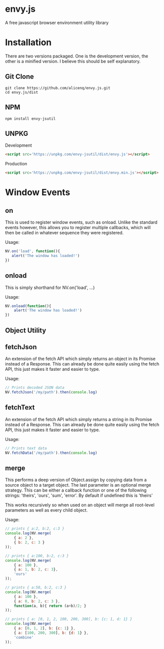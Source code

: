 envy.js
======
A free javascript browser environment utility library

Installation
======
There are two versions packaged. One is the development version, the other is a minified version. I believe this should be self explanatory. 

Git Clone
------
```
git clone https://github.com/alicenq/envy.js.git
cd envy.js/dist
```

NPM
------
`npm install envy-jsutil`



UNPKG
------

Development
```html
<script src='https://unpkg.com/envy-jsutil/dist/envy.js'></script>
```


Production
```html
<script src='https://unpkg.com/envy-jsutil/dist/envy.min.js'></script>
```



Window Events
======

on
------
This is used to register window events, such as onload. Unlike the standard events however, this allows you to register multiple callbacks, which will then be called in whatever sequence they were registered. 

Usage:
 ```javascript
NV.on('load', function(){
	alert('The window has loaded!')
})
```

onload
------
This is simply shorthand for NV.on('load', ...)

Usage: 
```javascript
NV.onload(function(){
	alert('The window has loaded!')
})
```

Object Utility
------

fetchJson
------
An extension of the fetch API which simply returns an object in its Promise instead of a Response. This can already be done quite easily using the fetch API, this just makes it faster and easier to type.

Usage: 
```javascript
// Prints decoded JSON data
NV.fetchJson('/my/path').then(console.log)
```

fetchText
------
An extension of the fetch API which simply returns a string in its Promise instead of a Response. This can already be done quite easily using the fetch API, this just makes it faster and easier to type.

Usage: 
```javascript
// Prints text data
NV.fetchData('/my/path').then(console.log)
```

merge
------
This performs a deep version of Object.assign by copying data from a source object to a target object. The last parameter is an optional merge strategy. This can be either a callback function or one of the following strings: 'theirs', 'ours', 'sum', 'error'. By default if undefined this is 'theirs'

This works recursively so when used on an object will merge all root-level parameters as well as every child object.


Usage:
```javascript
// prints { a:2, b:2, c:3 }
console.log(NV.merge(
    { a: 2 }, 
    { b: 2, c: 3 }
));	

// prints { a:100, b:2, c:3 }
console.log(NV.merge(
    { a: 100 }, 
    { a: 1, b: 2, c: 3}, 
    'ours'
));	

// prints { a:50, b:2, c:3 }
console.log(NV.merge(
    { a: 100 },
    { a: 0, b: 2, c: 3 }, 
    function(a, b){ return (a+b)/2; } 
));	

// prints { a: [0, 1, 2, 100, 200, 300], b: {c: 1, d: 1} }
console.log(NV.merge(
    { a: [0, 1, 2], b: {c: 1} },
    { a: [100, 200, 300], b: {d: 1} },
    'combine'
));	



```



